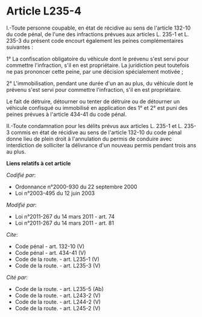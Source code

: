 # Article L235-4

I.-Toute personne coupable, en état de récidive au sens de l'article 132-10 du code pénal, de l'une des infractions prévues
aux articles L. 235-1 et L. 235-3 du présent code encourt également les peines complémentaires suivantes : 

1° La confiscation obligatoire du véhicule dont le prévenu s'est servi pour commettre l'infraction, s'il en est propriétaire.
La juridiction peut toutefois ne pas prononcer cette peine, par une décision spécialement motivée ; 

2° L'immobilisation, pendant une durée d'un an au plus, du véhicule dont le prévenu s'est servi pour commettre l'infraction,
s'il en est propriétaire. 

Le fait de détruire, détourner ou tenter de détruire ou de détourner un véhicule confisqué ou immobilisé en application des
1° et 2° est puni des peines prévues à l'article 434-41 du code pénal. 

II.-Toute condamnation pour les délits prévus aux articles L. 235-1 et L. 235-3 commis en état de récidive au sens de
l'article 132-10 du code pénal donne lieu de plein droit à l'annulation du permis de conduire avec interdiction de solliciter
la délivrance d'un nouveau permis pendant trois ans au plus.

**Liens relatifs à cet article**

_Codifié par_:

  - Ordonnance n°2000-930 du 22 septembre 2000
  - Loi n°2003-495 du 12 juin 2003

_Modifié par_:

  - Loi n°2011-267 du 14 mars 2011 - art. 74
  - Loi n°2011-267 du 14 mars 2011 - art. 81

_Cite_:

  - Code pénal - art. 132-10 (V)
  - Code pénal - art. 434-41 (V)
  - Code de la route. - art. L235-1 (V)
  - Code de la route. - art. L235-3 (V)

_Cité par_:

  - Code de la route. - art. L235-5 (Ab)
  - Code de la route. - art. L243-2 (V)
  - Code de la route. - art. L244-2 (V)
  - Code de la route. - art. L245-2 (V)
